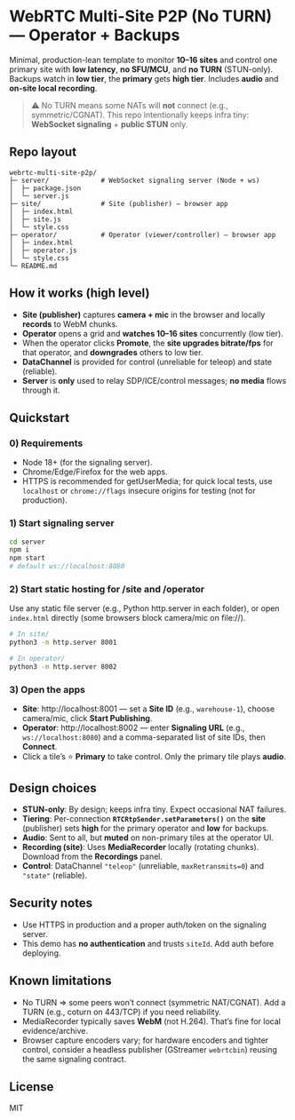 # WebRTC Multi-Site P2P (No TURN) — Operator + Backups

Minimal, production-lean template to monitor **10–16 sites** and control one primary site with **low latency**, **no SFU/MCU**, and **no TURN** (STUN-only). 
Backups watch in **low tier**, the **primary** gets **high tier**. Includes **audio** and **on-site local recording**.

> ⚠️ No TURN means some NATs will **not** connect (e.g., symmetric/CGNAT). This repo intentionally keeps infra tiny: **WebSocket signaling** + **public STUN** only.

## Repo layout

```
webrtc-multi-site-p2p/
├─ server/             # WebSocket signaling server (Node + ws)
│  ├─ package.json
│  └─ server.js
├─ site/               # Site (publisher) — browser app
│  ├─ index.html
│  ├─ site.js
│  └─ style.css
├─ operator/           # Operator (viewer/controller) — browser app
│  ├─ index.html
│  ├─ operator.js
│  └─ style.css
└─ README.md
```

## How it works (high level)

- **Site (publisher)** captures **camera + mic** in the browser and locally **records** to WebM chunks.  
- **Operator** opens a grid and **watches 10–16 sites** concurrently (low tier).  
- When the operator clicks **Promote**, the **site upgrades bitrate/fps** for that operator, and **downgrades** others to low tier.  
- **DataChannel** is provided for control (unreliable for teleop) and state (reliable).  
- **Server** is **only** used to relay SDP/ICE/control messages; **no media** flows through it.

## Quickstart

### 0) Requirements
- Node 18+ (for the signaling server).
- Chrome/Edge/Firefox for the web apps.
- HTTPS is recommended for getUserMedia; for quick local tests, use `localhost` or `chrome://flags` insecure origins for testing (not for production).

### 1) Start signaling server
```bash
cd server
npm i
npm start
# default ws://localhost:8080
```

### 2) Start static hosting for /site and /operator
Use any static file server (e.g., Python http.server in each folder), or open `index.html` directly (some browsers block camera/mic on file://).

```bash
# In site/
python3 -m http.server 8001

# In operator/
python3 -m http.server 8002
```

### 3) Open the apps

- **Site**: http://localhost:8001 — set a **Site ID** (e.g., `warehouse-1`), choose camera/mic, click **Start Publishing**.
- **Operator**: http://localhost:8002 — enter **Signaling URL** (e.g., `ws://localhost:8080`) and a comma-separated list of site IDs, then **Connect**.
- Click a tile’s ⭐ **Primary** to take control. Only the primary tile plays **audio**.

## Design choices

- **STUN-only**: By design; keeps infra tiny. Expect occasional NAT failures.
- **Tiering**: Per-connection **`RTCRtpSender.setParameters()`** on the **site** (publisher) sets **high** for the primary operator and **low** for backups.
- **Audio**: Sent to all, but **muted** on non-primary tiles at the operator UI.
- **Recording (site)**: Uses **MediaRecorder** locally (rotating chunks). Download from the **Recordings** panel.
- **Control**: DataChannel `"teleop"` (unreliable, `maxRetransmits=0`) and `"state"` (reliable).

## Security notes

- Use HTTPS in production and a proper auth/token on the signaling server.
- This demo has **no authentication** and trusts `siteId`. Add auth before deploying.

## Known limitations

- No TURN ⇒ some peers won’t connect (symmetric NAT/CGNAT). Add a TURN (e.g., coturn on 443/TCP) if you need reliability.
- MediaRecorder typically saves **WebM** (not H.264). That’s fine for local evidence/archive.
- Browser capture encoders vary; for hardware encoders and tighter control, consider a headless publisher (GStreamer `webrtcbin`) reusing the same signaling contract.

## License

MIT
